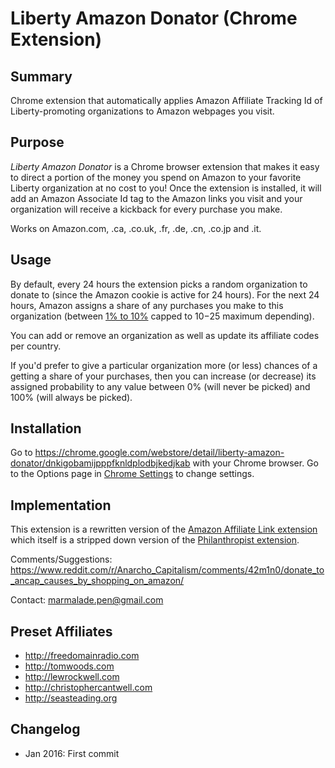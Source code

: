 # Liberty Amazon Donator (Chrome Extension)

## Summary

Chrome extension that automatically applies Amazon Affiliate Tracking Id of Liberty-promoting organizations to Amazon webpages you visit.

## Purpose
*Liberty Amazon Donator* is a Chrome browser extension that makes it easy to direct a portion of the money you spend on Amazon to your favorite Liberty organization at no cost to you!
Once the extension is installed, it will add an Amazon Associate Id tag to the Amazon links you visit and your organization will receive a kickback for every purchase you make.

Works on Amazon.com, .ca, .co.uk, .fr, .de, .cn, .co.jp and .it.   
   
## Usage

By default, every 24 hours the extension picks a random organization to donate to (since the
Amazon cookie is active for 24 hours). For the next 24 hours, Amazon assigns a share of any purchases you make to this organization
(between [1% to 10%](https://affiliate-program.amazon.com/gp/associates/help/operating/advertisingfees) capped to $10-$25 maximum depending).

You can add or remove an organization as well as update its affiliate codes per country.

If you'd prefer to give a particular organization more (or less) chances of a getting a share of your
purchases, then you can increase (or decrease) its assigned probability to any value between 0% (will never be picked) and
100% (will always be picked).
   
## Installation
   
Go to https://chrome.google.com/webstore/detail/liberty-amazon-donator/dnkigobamijpppfknldplodbjkedjkab with your Chrome browser.
Go to the Options page in [Chrome Settings](chrome://extensions/) to change settings.
   
## Implementation
 
This extension is a rewritten version of the [Amazon Affiliate Link extension](http://amaflink.blogspot.co.uk)
which itself is a stripped down version of the [Philanthropist extension](https://github.com/11craft/philanthropist).

Comments/Suggestions: https://www.reddit.com/r/Anarcho_Capitalism/comments/42m1n0/donate_to_ancap_causes_by_shopping_on_amazon/

Contact: marmalade.pen@gmail.com

## Preset Affiliates

* http://freedomainradio.com
* http://tomwoods.com
* http://lewrockwell.com
* http://christophercantwell.com
* http://seasteading.org

## Changelog

* Jan 2016: First commit
